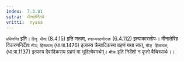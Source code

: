 ```yaml
---
index:  7.3.81
sutra:  मीनातेर्निगमे
vritti:  nyasa
---
```


`प्रमिणन्ति` इति। `हिनु मीना` (8.4.15) इति णत्वम्, `श्नाभ्यस्तयोरातः` (6.4.112) इत्याकारलोपः। मीनातेरिह विकरणनिर्देशः `मीञ् हिंसायाम्` (धा.पा.1476) इत्यस्य क्रैयादिकस्य ग्रहणं यथा सात्, `मीङ् हिंसायाम्` (धा.पा.1137) इत्यस्य दैवादिकसय ग्रहणं मा भूदित्येवमर्थम्। `मीञः` इति निर्देशो न कृतो वैचित्र्यार्थः।।


